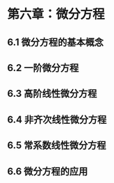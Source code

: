 ##

## 

# 第六章：微分方程

## 6.1 微分方程的基本概念

## 6.2 一阶微分方程

## 6.3 高阶线性微分方程

## 6.4 非齐次线性微分方程



## 6.5 常系数线性微分方程

## 6.6 微分方程的应用